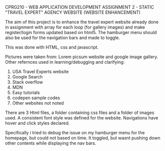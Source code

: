 CPRG210 - WEB APPLICATION DEVELOPMENT
ASSIGNMENT 2 - STATIC "TRAVEL EXPERT" AGENCY WEBSITE (WEBSITE ENHANCEMENT)

The aim of this project is to enhance the travel expert website already done in assignment with array for each loop (for gallery images) and make register/login forms updated based on html5. The hamburger menu should also be used for the navigation bars and made to toggle.

This was done with HTML, css and javascript. 

Pictures were taken from: Lorem picsum website and google image gallery.
Other refernces used in learning/debugging and clarifying:

1. USA Travel Experts website
2. Google Search
3. Stack overflow
4. MDN
5. Easy tutorials
6. codepen sample codes
7. Other websites not noted

There are 3 Html files, a folder containing css files and a folder of images used.
A consistent font style was defined for the website.
Navigations have hover and click styles declared.

Specifically i tried to debug the issue on my hamburger menu for the homepage, but could not based on time. It toggled, but wasnt pushing down other contents while displaying the nav bars.
